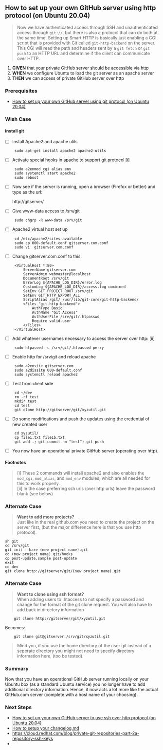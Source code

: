 

## How to set up your own GitHub server using http protocol (on Ubuntu 20.04)
> Now we have authenticated access through SSH and unauthenticated access through `git://`, but there is also a protocol that can do both at the same time. Setting up Smart HTTP is basically just enabling a CGI script that is provided with Git called `git-http-backend` on the server. This CGI will read the path and headers sent by a `git fetch` or `git push` to an HTTP URL and determine if the client can communicate over HTTP.

 1. **GIVEN** that your private GitHub server should be accessible via http
 2. **WHEN** we configure Ubuntu to load the git server as an apache server
 3. **THEN** we can access of private GitHub server over http 

### Prerequisites
- [How to set up your own GitHub server using git protocol (on Ubuntu 20.04)](https://github.com/perriera/extras_oci/blob/dev/docs/GITHUB_GIT.md)


### Wish Case
#### install git
 - [ ] Install Apache2 and apache utils 

		sudo apt-get install apache2 apache2-utils

 - [ ] Activate special hooks in apache to support git protocol [i]

		sudo a2enmod cgi alias env
		sudo systemctl start apache2
		sudo reboot

 - [ ] Now see if the server is running, open a browser (Firefox or better) and type as the url:

	 http://gitserver/


 - [ ] Give www-data access to /srv/git

		sudo chgrp -R www-data /srv/git 

 - [ ] Apache2 virtual host set up

		cd /etc/apache2/sites-available
		sudo cp 000-default.conf gitserver.com.conf
		sudo vi  gitserver.com.conf

 - [ ] Change gitserver.com.conf to this:

		<VirtualHost *:80>
			ServerName gitserver.com
			ServerAdmin webmaster@localhost
			DocumentRoot /srv/git
			ErrorLog ${APACHE_LOG_DIR}/error.log
			CustomLog ${APACHE_LOG_DIR}/access.log combined
			SetEnv GIT_PROJECT_ROOT /srv/git
			SetEnv GIT_HTTP_EXPORT_ALL
			ScriptAlias /git/ /usr/lib/git-core/git-http-backend/
			<Files "git-http-backend">
			    AuthType Basic
			    AuthName "Git Access"
			    AuthUserFile /srv/git/.htpasswd
			    Require valid-user
			</Files>
		</VirtualHost>

 - [ ] Add whatever usernames necessary to access the server over http: [ii]

		sudo htpasswd -c /srv/git/.htpasswd perry

 - [ ] Enable http for /srv/git and reload apache

		sudo a2ensite gitserver.com
		sudo a2dissite 000-default.conf
		sudo systemctl reload apache2

 - [ ] Test from client side

		cd ~/dev
		rm -rf test
		mkdir test
		cd test
		git clone http://gitserver/git/xyzutil.git

 - [ ] Do some modifications and push the updates using the credential of new created user

		cd xyzutil/
		cp file1.txt file1b.txt 
		git add .; git commit -m "test"; git push

 - [ ] You now have an operational private GitHub server (operating over http).

#### Footnotes
>[i] These 2 commands will install apache2 and also enables the `mod_cgi`, `mod_alias`, and `mod_env` modules, which are all needed for this to work properly.<br/>
>[ii] In the case preferring ssh urls (over http urls) leave the password blank (see below)


### Alternate Case 
> **Want to add more projects?** </br>
>	Just like in the real github.com you need to create the project on the server first, (but the major difference here is that you use http protocol).</br>

	sh git
	cd /srv/git
	git init --bare (new project name).git
	cd (new project name).git/hooks
	cp post-update.sample post-update
	exit
	cd dev
	git clone http://gitserver/git/(new project name).git

### Alternate Case 
> **Want to clone using ssh format?** </br>
>	When adding users to .htaccess to not specify a password and change for the format of the git clone request. You will also have to add back in directory information</br>

		git clone http://gitserver/git/xyzutil.git

Becomes:

		git clone git@gitserver:/srv/git/xyzutil.git

> Mind you, if you use the home directory of the user git instead of a seperate directory you might not need to specify directory information here, (too be tested).
> 
### Summary 
Now that you have an operational GitHub server running locally on your Ubuntu box (as a standard Ubuntu service) you no longer have to add additional directory information. Hence, it now acts a lot more like the actual GitHub.com server (complete with a host name of your choosing).   

### Next Steps
- [How to set up your own GitHub server to use ssh over http protocol (on Ubuntu 20.04)](https://github.com/perriera/extras_oci/blob/dev/docs/GITHUB_HTTP_SSH.md)
 - [How to setup your changelog.md](https://github.com/perriera/extras_oci/blob/dev/docs/CHANGELOG.md)
- https://cloud.redhat.com/blog/private-git-repositories-part-2a-repository-ssh-keys
- 



